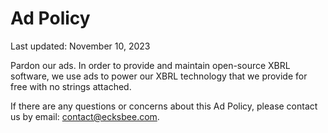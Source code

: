 # Ad Policy

Last updated: November 10, 2023

Pardon our ads.  In order to provide and maintain open-source XBRL software, we use ads to power our XBRL technology that we provide for free with no strings attached.

If there are any questions or concerns about this Ad Policy, please contact us by email: contact@ecksbee.com.